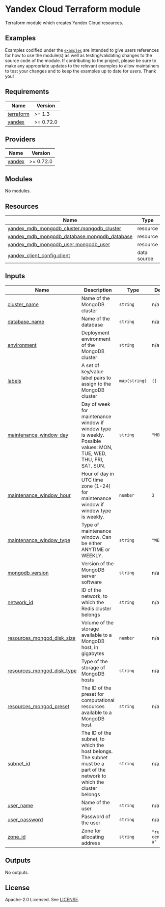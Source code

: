 # Yandex Cloud <RESOURCE> Terraform module

Terraform module which creates Yandex Cloud <RESOURCE> resources.

## Examples

Examples codified under
the [`examples`](https://github.com/terraform-yacloud-modules/terraform-yandex-module-template/tree/main/examples) are intended
to give users references for how to use the module(s) as well as testing/validating changes to the source code of the
module. If contributing to the project, please be sure to make any appropriate updates to the relevant examples to allow
maintainers to test your changes and to keep the examples up to date for users. Thank you!

<!-- BEGINNING OF PRE-COMMIT-TERRAFORM DOCS HOOK -->
## Requirements

| Name | Version |
|------|---------|
| <a name="requirement_terraform"></a> [terraform](#requirement\_terraform) | >= 1.3 |
| <a name="requirement_yandex"></a> [yandex](#requirement\_yandex) | >= 0.72.0 |

## Providers

| Name | Version |
|------|---------|
| <a name="provider_yandex"></a> [yandex](#provider\_yandex) | >= 0.72.0 |

## Modules

No modules.

## Resources

| Name | Type |
|------|------|
| [yandex_mdb_mongodb_cluster.mongodb_cluster](https://registry.terraform.io/providers/yandex-cloud/yandex/latest/docs/resources/mdb_mongodb_cluster) | resource |
| [yandex_mdb_mongodb_database.mongodb_database](https://registry.terraform.io/providers/yandex-cloud/yandex/latest/docs/resources/mdb_mongodb_database) | resource |
| [yandex_mdb_mongodb_user.mongodb_user](https://registry.terraform.io/providers/yandex-cloud/yandex/latest/docs/resources/mdb_mongodb_user) | resource |
| [yandex_client_config.client](https://registry.terraform.io/providers/yandex-cloud/yandex/latest/docs/data-sources/client_config) | data source |

## Inputs

| Name | Description | Type | Default | Required |
|------|-------------|------|---------|:--------:|
| <a name="input_cluster_name"></a> [cluster\_name](#input\_cluster\_name) | Name of the MongoDB cluster | `string` | n/a | yes |
| <a name="input_database_name"></a> [database\_name](#input\_database\_name) | Name of the database | `string` | n/a | yes |
| <a name="input_environment"></a> [environment](#input\_environment) | Deployment environment of the MongoDB cluster | `string` | n/a | yes |
| <a name="input_labels"></a> [labels](#input\_labels) | A set of key/value label pairs to assign to the MongoDB cluster | `map(string)` | `{}` | no |
| <a name="input_maintenance_window_day"></a> [maintenance\_window\_day](#input\_maintenance\_window\_day) | Day of week for maintenance window if window type is weekly. Possible values: MON, TUE, WED, THU, FRI, SAT, SUN. | `string` | `"MON"` | no |
| <a name="input_maintenance_window_hour"></a> [maintenance\_window\_hour](#input\_maintenance\_window\_hour) | Hour of day in UTC time zone (1-24) for maintenance window if window type is weekly. | `number` | `3` | no |
| <a name="input_maintenance_window_type"></a> [maintenance\_window\_type](#input\_maintenance\_window\_type) | Type of maintenance window. Can be either ANYTIME or WEEKLY. | `string` | `"WEEKLY"` | no |
| <a name="input_mongodb_version"></a> [mongodb\_version](#input\_mongodb\_version) | Version of the MongoDB server software | `string` | n/a | yes |
| <a name="input_network_id"></a> [network\_id](#input\_network\_id) | ID of the network, to which the Redis cluster belongs | `string` | n/a | yes |
| <a name="input_resources_mongod_disk_size"></a> [resources\_mongod\_disk\_size](#input\_resources\_mongod\_disk\_size) | Volume of the storage available to a MongoDB host, in gigabytes | `number` | n/a | yes |
| <a name="input_resources_mongod_disk_type"></a> [resources\_mongod\_disk\_type](#input\_resources\_mongod\_disk\_type) | Type of the storage of MongoDB hosts | `string` | n/a | yes |
| <a name="input_resources_mongod_preset"></a> [resources\_mongod\_preset](#input\_resources\_mongod\_preset) | The ID of the preset for computational resources available to a MongoDB host | `string` | n/a | yes |
| <a name="input_subnet_id"></a> [subnet\_id](#input\_subnet\_id) | The ID of the subnet, to which the host belongs. The subnet must be a part of the network to which the cluster belongs | `string` | n/a | yes |
| <a name="input_user_name"></a> [user\_name](#input\_user\_name) | Name of the user | `string` | n/a | yes |
| <a name="input_user_password"></a> [user\_password](#input\_user\_password) | Password of the user | `string` | n/a | yes |
| <a name="input_zone_id"></a> [zone\_id](#input\_zone\_id) | Zone for allocating address | `string` | `"ru-central1-a"` | no |

## Outputs

No outputs.
<!-- END OF PRE-COMMIT-TERRAFORM DOCS HOOK -->

## License

Apache-2.0 Licensed.
See [LICENSE](https://github.com/terraform-yacloud-modules/terraform-yandex-module-template/blob/main/LICENSE).
